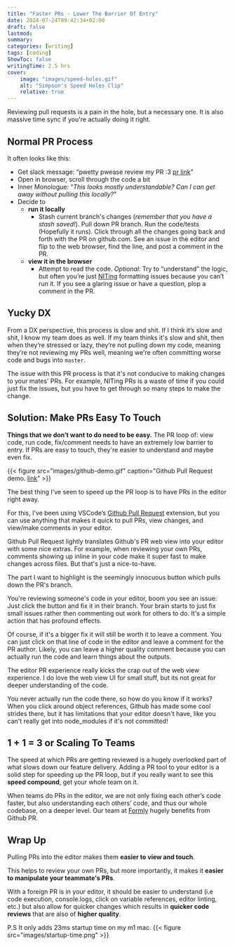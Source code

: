 ```yaml
---
title: "Faster PRs - Lower The Barrier Of Entry"
date: 2024-07-24T09:42:34+02:00
draft: false
lastmod:
summary: 
categories: [writing]
tags: [coding]
ShowToc: false
writingTime: 2.5 hrs
cover:
    image: "images/speed-holes.gif"
    alt: "Simpson's Speed Holes Clip"
    relative: true
---
```

Reviewing pull requests is a pain in the hole, but a necessary one. It is also massive time sync if you're actually doing it right.

## Normal PR Process
It often looks like this:
- Get slack message: “pwetty pwease review my PR :3 [pr link](https://github.com/EpicGames/Signup/pull/24)”
- Open in browser, scroll through the code a bit
- Inner Monologue: “*This looks mostly understandable? Can I can get away without pulling this locally?*”
- Decide to 
  - **run it locally**
    - Stash current branch's changes (*remember that you have a stash saved!*). Pull down PR branch. Run the code/tests (Hopefully it runs). Click through all the changes going back and forth with the PR on github.com. See an issue in the editor and flip to the web browser, find the line, and post a comment in the PR.
  - **view it in the browser**
    - Attempt to read the code. *Optional*: Try to “understand” the logic, but often you’re just [NITing](https://stackoverflow.com/questions/27810522/what-does-nit-mean-in-hacker-speak) formatting issues because you can’t run it. If you see a glaring issue or have a question, plop a comment in the PR.

## Yucky DX

From a DX perspective, this process is slow and shit. If I think it’s slow and shit, I know my team does as well. If my team thinks it's slow and shit, then when they’re stressed or lazy, they’re not pulling down my code, meaning they’re not reviewing my PRs well, meaning we're often committing worse code and bugs into `master`.

The issue with this PR process is that it's not conducive to making changes to your mates’ PRs.  For example, NITing PRs is a waste of time if you could just fix the issues, but you have to get through so many steps to make the change.

## Solution: Make PRs Easy To Touch
**Things that we don’t want to do need to be easy.** The PR loop of: view code, run code, fix/comment needs to have an extremely low barrier to entry. If PRs are easy to touch, they're easier to understand and maybe even fix.

{{< figure src="images/github-demo.gif" caption="Github Pull Request demo. [link](https://github.com/microsoft/vscode-pull-request-github)" >}}

The best thing I’ve seen to speed up the PR loop is to have PRs in the editor right away.

For this, I’ve been using VSCode’s [Github Pull Request](https://github.com/microsoft/vscode-pull-request-github) extension, but you can use anything that makes it quick to pull PRs, view changes, and view/make comments in your editor.

Github Pull Request lightly translates Github's PR web view into your editor with some nice extras. For example, when reviewing your own PRs, comments showing up inline in your code make it super fast to make changes across files. But that's just a nice-to-have. 

The part I want to highlight is the seemingly innocuous button which pulls down the PR's branch. 

You're reviewing someone's code in your editor, boom you see an issue: Just click the button and fix it in their branch. Your brain starts to just fix small issues rather then commenting out work for others to do. It's a simple action that has profound effects.

Of course, if it's a bigger fix it will still be worth it to leave a comment. You can just click on that line of code in the editor and leave a comment for the PR author. Likely, you can leave a higher quality comment because you can actually run the code and learn things about the outputs.

The editor PR experience really kicks the crap out of the web view experience. I do love the web view UI for small stuff, but its not great for deeper understanding of the code. 

You never actually run the code there, so how do you know if it works? When you click around object references, Github has made some cool strides there, but it has limitations that your editor doesn't have, like you can't really get into node_modules if it's not committed!

## 1 + 1 = 3 or Scaling To Teams
The speed at which PRs are getting reviewed is a hugely overlooked part of what slows down our feature delivery. Adding a PR tool to your editor is a solid step for speeding up the PR loop, but if you really want to see this **speed compound**, get your whole team on it. 

When teams do PRs in the editor, we are not only fixing each other’s code faster, but also understanding each others’ code, and thus our whole codebase, on a deeper level. Our team at [Formly](https://www.formly.ai) hugely benefits from Github PR.

## Wrap Up
Pulling PRs into the editor makes them **easier to view and touch**. 

This helps to review your own PRs, but more importantly, it makes it **easier to manipulate your teammate's PRs**.

With a foreign PR is in your editor, it should be easier to understand (i.e code execution, console.logs, click on variable references, editor linting, etc.) but also allow for quicker changes which results in **quicker code reviews** that are also of **higher quality**.

P.S It only adds 23ms startup time on my m1 mac.
{{< figure src="images/startup-time.png" >}}
